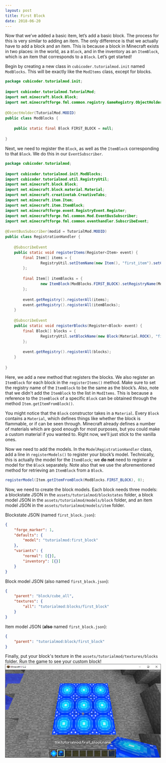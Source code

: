 ```yaml
---
layout: post
title: First Block
date: 2018-06-20
---
```


Now that we’ve added a basic item, let’s add a basic block. The process for this is very similar to adding an item. The only difference is that we actually have to add a block and an item. This is because a block in Minecraft exists in two places: in the world, as a `Block`, and in the inventory as an `ItemBlock`, which is an item that corresponds to a `Block`. Let’s get started! 

Begin by creating a new class in `cubicoder.tutorialmod.init` named `ModBlocks`. This will be exactly like the `ModItems` class, except for blocks.

```java
package cubicoder.tutorialmod.init;

import cubicoder.tutorialmod.TutorialMod;
import net.minecraft.block.Block;
import net.minecraftforge.fml.common.registry.GameRegistry.ObjectHolder;

@ObjectHolder(TutorialMod.MODID)
public class ModBlocks {

	public static final Block FIRST_BLOCK = null;
	
}
```

Next, we need to register the `Block`, as well as the `ItemBlock` corresponding to that `Block`. We do this in our `EventSubscriber`.

```java
package cubicoder.tutorialmod;

import cubicoder.tutorialmod.init.ModBlocks;
import cubicoder.tutorialmod.util.RegistryUtil;
import net.minecraft.block.Block;
import net.minecraft.block.material.Material;
import net.minecraft.creativetab.CreativeTabs;
import net.minecraft.item.Item;
import net.minecraft.item.ItemBlock;
import net.minecraftforge.event.RegistryEvent.Register;
import net.minecraftforge.fml.common.Mod.EventBusSubscriber;
import net.minecraftforge.fml.common.eventhandler.SubscribeEvent;

@EventBusSubscriber(modid = TutorialMod.MODID)
public class RegistrationHandler {

	@SubscribeEvent
	public static void registerItems(Register<Item> event) {
		final Item[] items = {
				RegistryUtil.setItemName(new Item(), "first_item").setCreativeTab(CreativeTabs.MISC),
		};

		final Item[] itemBlocks = {
				new ItemBlock(ModBlocks.FIRST_BLOCK).setRegistryName(ModBlocks.FIRST_BLOCK.getRegistryName())
		};

		event.getRegistry().registerAll(items);
		event.getRegistry().registerAll(itemBlocks);
	}

	@SubscribeEvent
	public static void registerBlocks(Register<Block> event) {
		final Block[] blocks = {
				RegistryUtil.setBlockName(new Block(Material.ROCK), "first_block").setCreativeTab(CreativeTabs.MISC)
		};

		event.getRegistry().registerAll(blocks);
	}

}
```

Here, we add a new method that registers the blocks. We also register an `ItemBlock` for each block in the `registerItems()` method. Make sure to set the registry name of the `ItemBlock` to be the same as the block’s. Also, note that we didn't add the `ItemBlock` to the list in `ModItems`. This is because a reference to the `ItemBlock` of a specific `Block` can be obtained through the method `Item.getItemFromBlock()`.

You might notice that the `Block` constructor takes in a `Material`. Every `Block` contains a `Material`, which defines things like whether the block is flammable, or if can be seen through. Minecraft already defines a number of materials which are good enough for most purposes, but you could make a custom material if you wanted to. Right now, we’ll just stick to the vanilla ones.

Now we need to add the models. In the `ModelRegistrationHandler` class, add a line in `registerModels()` to register your block’s model. Technically, this is actually the model for the `ItemBlock`; we **do not** need to register a model for the `Block` separately. Note also that we use the aforementioned method for retrieving an `ItemBlock` from a `Block`.
```java
registerModel(Item.getItemFromBlock(ModBlocks.FIRST_BLOCK), 0);
```

Now, we need to create the block models. Each block needs three models: a blockstate JSON in the `assets/tutorialmod/blockstates` folder, a block model JSON in the `assets/tutorialmod/models/block` folder, and an item model JSON in the `assets/tutorialmod/models/item` folder.

Blockstate JSON (named `first_block.json`):
```JSON
{
    "forge_marker": 1,
    "defaults": {
        "model": "tutorialmod:first_block"
    },
    "variants": {
        "normal": [{}],
        "inventory": [{}]
    }
}
```
Block model JSON (also named `first_block.json`):
```JSON
{
    "parent": "block/cube_all",
    "textures": {
        "all": "tutorialmod:blocks/first_block"
    }
}
```
Item model JSON (**also** named `first_block.json`):

```JSON
{
    "parent": "tutorialmod:block/first_block"
}
```

Finally, put your block's texture in the `assets/tutorialmod/textures/blocks` folder. Run the game to see your custom block!
![block0](/img/5block/block0.png)